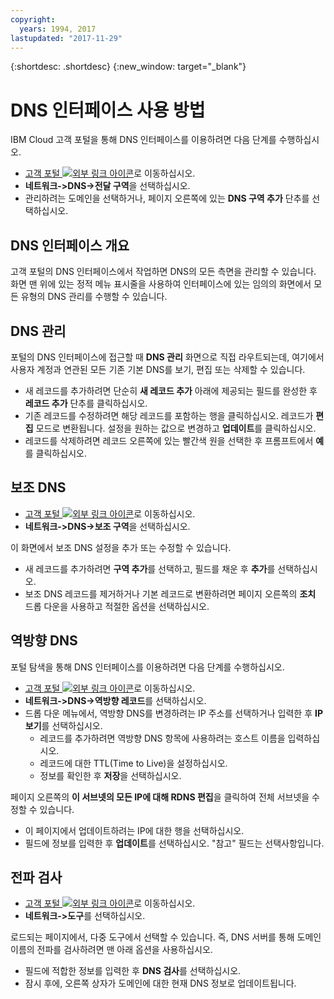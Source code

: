 ```yaml
---
copyright:
  years: 1994, 2017
lastupdated: "2017-11-29"
---
```


{:shortdesc: .shortdesc}
{:new_window: target="_blank"}

# DNS 인터페이스 사용 방법

IBM Cloud 고객 포털을 통해 DNS 인터페이스를 이용하려면 다음 단계를 수행하십시오. 

* [고객 포털 ![외부 링크 아이콘](../../icons/launch-glyph.svg "외부 링크 아이콘")](https://control.softlayer.com/)로 이동하십시오. 
* **네트워크->DNS->전달 구역**을 선택하십시오. 
* 관리하려는 도메인을 선택하거나, 페이지 오른쪽에 있는 **DNS 구역 추가** 단추를 선택하십시오. 

## DNS 인터페이스 개요
고객 포털의 DNS 인터페이스에서 작업하면 DNS의 모든 측면을 관리할 수 있습니다. 화면 맨 위에 있는 정적 메뉴 표시줄을 사용하여 인터페이스에 있는 임의의 화면에서 모든 유형의 DNS 관리를 수행할 수 있습니다. 

## DNS 관리
포털의 DNS 인터페이스에 접근할 때 **DNS 관리** 화면으로 직접 라우트되는데, 여기에서 사용자 계정과 연관된 모든 기존 기본 DNS를 보기, 편집 또는 삭제할 수 있습니다. 

* 새 레코드를 추가하려면 단순히 **새 레코드 추가** 아래에 제공되는 필드를 완성한 후 **레코드 추가** 단추를 클릭하십시오. 
* 기존 레코드를 수정하려면 해당 레코드를 포함하는 행을 클릭하십시오. 레코드가 **편집** 모드로 변환됩니다. 설정을 원하는 값으로 변경하고 **업데이트**를 클릭하십시오. 
* 레코드를 삭제하려면 레코드 오른쪽에 있는 빨간색 원을 선택한 후 프롬프트에서 **예**를 클릭하십시오. 

## 보조 DNS

* [고객 포털 ![외부 링크 아이콘](../../icons/launch-glyph.svg "외부 링크 아이콘")](https://control.softlayer.com/)로 이동하십시오. 
* **네트워크->DNS->보조 구역**을 선택하십시오. 

이 화면에서 보조 DNS 설정을 추가 또는 수정할 수 있습니다. 

* 새 레코드를 추가하려면 **구역 추가**를 선택하고, 필드를 채운 후 **추가**를 선택하십시오. 
* 보조 DNS 레코드를 제거하거나 기본 레코드로 변환하려면 페이지 오른쪽의 **조치** 드롭 다운을 사용하고 적절한 옵션을 선택하십시오. 

## 역방향 DNS

포털 탐색을 통해 DNS 인터페이스를 이용하려면 다음 단계를 수행하십시오. 

* [고객 포털 ![외부 링크 아이콘](../../icons/launch-glyph.svg "외부 링크 아이콘")](https://control.softlayer.com/)로 이동하십시오. 
* **네트워크->DNS->역방향 레코드**를 선택하십시오. 
* 드롭 다운 메뉴에서, 역방향 DNS를 변경하려는 IP 주소를 선택하거나 입력한 후 **IP 보기**를 선택하십시오. 
  * 레코드를 추가하려면 역방향 DNS 항목에 사용하려는 호스트 이름을 입력하십시오. 
  * 레코드에 대한 TTL(Time to Live)을 설정하십시오. 
  * 정보를 확인한 후 **저장**을 선택하십시오. 

페이지 오른쪽의 **이 서브넷의 모든 IP에 대해 RDNS 편집**을 클릭하여 전체 서브넷을 수정할 수 있습니다. 

* 이 페이지에서 업데이트하려는 IP에 대한 행을 선택하십시오. 
* 필드에 정보를 입력한 후 **업데이트**를 선택하십시오. "참고" 필드는 선택사항입니다. 

## 전파 검사

* [고객 포털 ![외부 링크 아이콘](../../icons/launch-glyph.svg "외부 링크 아이콘")](https://control.softlayer.com/)로 이동하십시오. 
* **네트워크->도구**를 선택하십시오. 

로드되는 페이지에서, 다중 도구에서 선택할 수 있습니다. 즉, DNS 서버를 통해 도메인 이름의 전파를 검사하려면 맨 아래 옵션을 사용하십시오. 

* 필드에 적합한 정보를 입력한 후 **DNS 검사**를 선택하십시오. 
* 잠시 후에, 오른쪽 상자가 도메인에 대한 현재 DNS 정보로 업데이트됩니다. 
